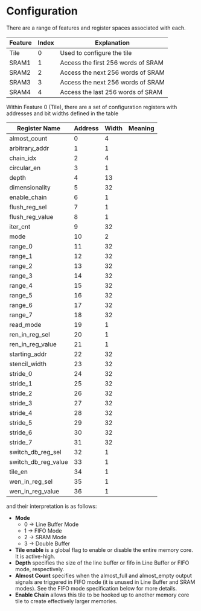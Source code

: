 # Configuration
There are a range of features and register spaces associated with each.

| Feature | Index | Explanation                |
|---------|-------|----------------------------|
| Tile    | 0     | Used to configure the tile |
| SRAM1    | 1     | Access the first 256 words of SRAM |
| SRAM2    | 2     | Access the next 256 words of SRAM |
| SRAM3    | 3     | Access the next 256 words of SRAM |
| SRAM4    | 4     | Access the last 256 words of SRAM |

Within Feature 0 (Tile), there are a set of configuration registers with 
addresses and bit widths defined in the table

| Register Name  | Address | Width | Meaning | 
|----------------|---------|-------|---------|
|almost_count|0|4||
|arbitrary_addr|1|1||
|chain_idx|2|4||
|circular_en|3|1||
|depth|4|13||
|dimensionality|5|32||
|enable_chain|6|1||
|flush_reg_sel|7|1||
|flush_reg_value|8|1||
|iter_cnt|9|32||
|mode|10|2||
|range_0|11|32||
|range_1|12|32||
|range_2|13|32||
|range_3|14|32||
|range_4|15|32||
|range_5|16|32||
|range_6|17|32||
|range_7|18|32||
|read_mode|19|1||
|ren_in_reg_sel|20|1||
|ren_in_reg_value|21|1||
|starting_addr|22|32||
|stencil_width|23|32||
|stride_0|24|32||
|stride_1|25|32||
|stride_2|26|32||
|stride_3|27|32||
|stride_4|28|32||
|stride_5|29|32||
|stride_6|30|32||
|stride_7|31|32||
|switch_db_reg_sel|32|1||
|switch_db_reg_value|33|1||
|tile_en|34|1||
|wen_in_reg_sel|35|1||
|wen_in_reg_value|36|1||

and their interpretation is as follows:
* **Mode**
    * 0 → Line Buffer Mode
    * 1 → FIFO Mode
    * 2 → SRAM Mode
    * 3 → Double Buffer
* **Tile enable** is a global flag to enable or disable the entire memory core.
  It is active-high.
* **Depth** specifies the size of the line buffer or fifo in Line Buffer or
  FIFO mode, respectively.
* **Almost Count** specifies when the almost_full and almost_empty output
  signals are triggered in FIFO mode (it is unused in Line Buffer and SRAM
  modes). See the FIFO mode specification below for more details.
* **Enable Chain** allows this tile to be hooked up to another memory core tile
  to create effectively larger memories.
